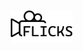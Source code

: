 <h1 align=center><img src="https://github.com/praisejah-moses/Flicks/blob/main/flicks-server/public/assets/flicksTransparent.png?raw=true" alt="Logo" width="100"></h1>
